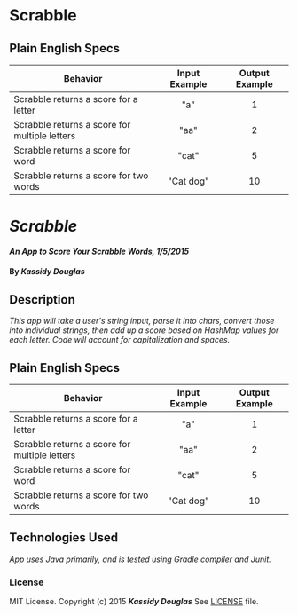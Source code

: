 # Scrabble
## Plain English Specs
| Behavior | Input Example | Output Example |
| --- | :---:  | :---: |
| Scrabble returns a score for a letter | "a" | 1 |
| Scrabble returns a score for multiple letters | "aa" | 2 |
| Scrabble returns a score for word | "cat" | 5 |
| Scrabble returns a score for two words | "Cat dog" | 10 |


# _Scrabble_

#### _An App to Score Your Scrabble Words, 1/5/2015_

#### By _**Kassidy Douglas**_

## Description

_This app will take a user's string input, parse it into chars, convert those into individual strings, then add up a score based on HashMap values for each letter. Code will account for capitalization and spaces._

## Plain English Specs
| Behavior | Input Example | Output Example |
| --- | :---:  | :---: |
| Scrabble returns a score for a letter | "a" | 1 |
| Scrabble returns a score for multiple letters | "aa" | 2 |
| Scrabble returns a score for word | "cat" | 5 |
| Scrabble returns a score for two words | "Cat dog" | 10 |

## Technologies Used

_App uses Java primarily, and is tested using Gradle compiler and Junit._

### License

MIT License. Copyright (c) 2015 **_Kassidy Douglas_**
See [LICENSE](https://github.com/kcmdouglas/Scrabble/blob/master/LICENSE) file.

